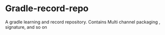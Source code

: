 # Gradle-record-repo
A gradle learning and record repository. Contains Multi channel packaging , signature, and so on
